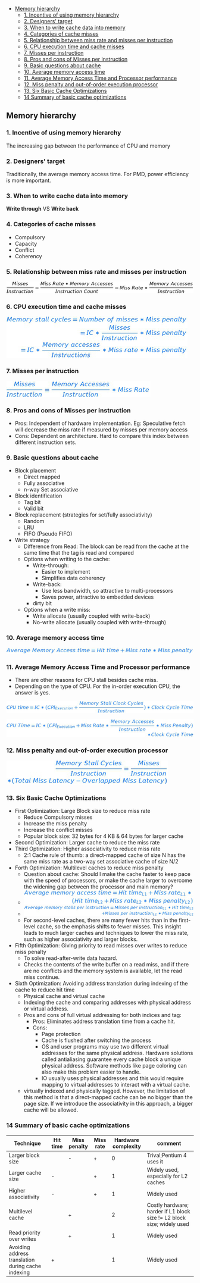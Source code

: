 <!-- MDTOC maxdepth:6 firsth1:1 numbering:0 flatten:0 bullets:1 updateOnSave:1 -->

   - [Memory hierarchy](#memory-hierarchy)   
      - [1. Incentive of using memory hierarchy](#1-incentive-of-using-memory-hierarchy)   
      - [2. Designers' target](#2-designers-target)   
      - [3. When to write cache data into memory](#3-when-to-write-cache-data-into-memory)   
      - [4. Categories of cache misses](#4-categories-of-cache-misses)   
      - [5. Relationship between miss rate and misses per instruction](#5-relationship-between-miss-rate-and-misses-per-instruction)   
      - [6. CPU execution time and cache misses](#6-cpu-execution-time-and-cache-misses)   
      - [7. Misses per instruction](#7-misses-per-instruction)   
      - [8. Pros and cons of Misses per instruction](#8-pros-and-cons-of-misses-per-instruction)   
      - [9. Basic questions about cache](#9-basic-questions-about-cache)   
      - [10. Average memory access time](#10-average-memory-access-time)   
      - [11. Average Memory Access Time and Processor performance](#11-average-memory-access-time-and-processor-performance)   
      - [12. Miss penalty and out-of-order execution processor](#12-miss-penalty-and-out-of-order-execution-processor)   
      - [13. Six Basic Cache Optimizations](#13-six-basic-cache-optimizations)   
      - [14 Summary of basic cache optimizations](#14-summary-of-basic-cache-optimizations)   

<!-- /MDTOC -->
## Memory hierarchy
### 1. Incentive of using memory hierarchy  
The increasing gap between the performance of CPU and memory
### 2. Designers' target
Traditionally, the average memory access time. For PMD, power efficiency is more important.
### 3. When to write cache data into memory
**Write through** VS **Write back**
### 4. Categories of cache misses
- Compulsory
- Capacity
- Conflict
- Coherency

### 5. Relationship between miss rate and misses per instruction
![alt text](data/equation1.png)
### 6. CPU execution time and cache misses
![alt text](data/equation2.png)
### 7. Misses per instruction
![alt text](data/equation3.png)  
### 8. Pros and cons of Misses per instruction
- Pros: Independent of hardware implementation. Eg: Speculative fetch will decrease the miss rate if measured by misses per memory access
- Cons: Dependent on architecture. Hard to compare this index between different instruction sets.  

### 9. Basic questions about cache
- Block placement
  - Direct mapped
  - Fully associative
  - n-way Set associative
- Block identification
  - Tag bit
  - Valid bit
- Block replacement (strategies for set/fully associativity)
  - Random
  - LRU
  - FIFO (Pseudo FIFO)
- Write strategy
  - Difference from Read: The block can be read from the cache at the same time that the tag is read and compared
  - Options when writing to the cache:
    - Write-through:
      - Easier to implement
      - Simplifies data coherency
    - Write-back:
      - Use less bandwidth, so attractive to multi-processors
      - Saves power, attractive to embedded devices
    - dirty bit
  - Options when a write miss:
    - Write allocate (usually coupled with write-back)
    - No-write allocate (usually coupled with write-through)  

### 10. Average memory access time
![alt text](data/equation4.png)

### 11. Average Memory Access Time and Processor performance
- There are other reasons for CPU stall besides cache miss.
- Depending on the type of CPU. For the in-order execution CPU, the answer is yes.

![alt text](data/equation5.png)

![alt text](data/equation6.png)   

### 12. Miss penalty and out-of-order execution processor
![alt text](data/equation7.png)

### 13. Six Basic Cache Optimizations
- First Optimization: Large Block size to reduce miss rate
  - Reduce Compulsory misses
  - Increase the miss penalty
  - Increase the conflict misses
  - Popular block size: 32 bytes for 4 KB & 64 bytes for larger cache
- Second Optimization: Larger cache to reduce the miss rate
- Third Optimization: Higher associativity to reduce miss rate
  - 2:1 Cache rule of thumb: a direct-mapped cache of size N has the same miss rate as a two-way set associative cache of size N/2
- Forth Optimization: Multilevel caches to reduce miss penalty
  - Question about cache: Should I make the cache faster to keep pace with the speed of processors, or make the cache larger to overcome the widening gap between the processor and main memory?
  - ![alt text](data/equation8.png)
  - ![alt text](data/equation9.png)
  - For second-level caches, there are many fewer hits than in the first-level cache, so the emphasis shifts to fewer misses. This insight leads to much larger caches and techniques to lower the miss rate, such as higher associativity and larger blocks.
- Fifth Optimization: Giving priority to read misses over writes to reduce miss penalty
  - To solve read-after-write data hazard.
  - Checks the contents of the write buffer on a read miss, and if there are no conflicts and the memory system is available, let the read miss continue.
- Sixth Optimization: Avoiding address translation during indexing of the cache to reduce hit time
  - Physical cache and virtual cache
  - Indexing the cache and comparing addresses with physical address or virtual address.
  - Pros and cons of full virtual addressing for both indices and tag:
    - Pros: Eliminates address translation time from a cache hit.
    - Cons:
      - Page protection
      - Cache is flushed after switching the process
      - OS and user programs may use two different virtual addresses for the same physical address. Hardware solutions called antialiasing guarantee every cache block a unique physical address. Software methods like page coloring can also make this problem easier to handle.
      - IO usually uses physical addresses and this would require mapping to virtual addresses to interact with a virtual cache.
   - virtually indexed and physically tagged. However, the limitation of this method is that a direct-mapped cache can be no bigger than the page size. If we introduce the associativity in this approach, a bigger cache will be allowed.

### 14 Summary of basic cache optimizations
Technique | Hit time | Miss penalty | Miss rate | Hardware complexity | comment
--- | --- | --- | --- | --- | --- |
Larger block size | |-|+|0|Trival;Pentium 4 uses it
Larger cache size | - | | + |1|Widely used, especially for L2 caches
Higher associativity |-||+|1|Widely used
Multilevel cache||+||2|Costly hardware; harder if L1 block size != L2 block size; widely used
Read priority over writes||+||1|Widely used
Avoiding address translation during cache indexing | +|||1|Widely used
